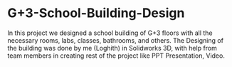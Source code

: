 # G+3-School-Building-Design
In this project we designed a school building of G+3 floors with all the necessary rooms, labs, classes, bathrooms, and others. 
The Designing of the building was done by me (Loghith) in Solidworks 3D, with help from team members in creating rest of the project like PPT Presentation, Video.
